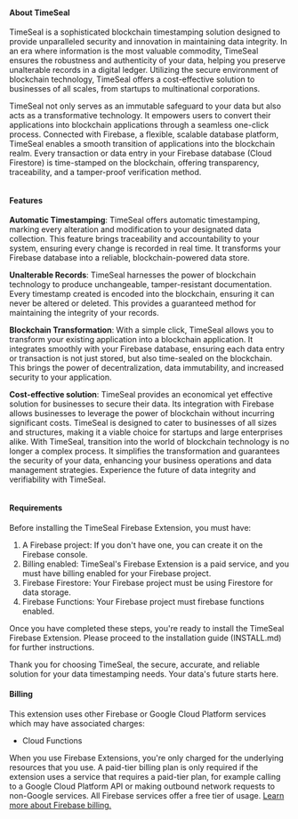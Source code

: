 #### About TimeSeal

TimeSeal is a sophisticated blockchain timestamping solution designed to provide unparalleled security and innovation in maintaining data integrity. In an era where information is the most valuable commodity, TimeSeal ensures the robustness and authenticity of your data, helping you preserve unalterable records in a digital ledger. Utilizing the secure environment of blockchain technology, TimeSeal offers a cost-effective solution to businesses of all scales, from startups to multinational corporations.

TimeSeal not only serves as an immutable safeguard to your data but also acts as a transformative technology. It empowers users to convert their applications into blockchain applications through a seamless one-click process. Connected with Firebase, a flexible, scalable database platform, TimeSeal enables a smooth transition of applications into the blockchain realm. Every transaction or data entry in your Firebase database (Cloud Firestore) is time-stamped on the blockchain, offering transparency, traceability, and a tamper-proof verification method.

<img src="https://i.imgur.com/nrL6A0h.png" alt="">

#### Features

**Automatic Timestamping**: TimeSeal offers automatic timestamping, marking every alteration and modification to your designated data collection. This feature brings traceability and accountability to your system, ensuring every change is recorded in real time. It transforms your Firebase database into a reliable, blockchain-powered data store.

**Unalterable Records**: TimeSeal harnesses the power of blockchain technology to produce unchangeable, tamper-resistant documentation. Every timestamp created is encoded into the blockchain, ensuring it can never be altered or deleted. This provides a guaranteed method for maintaining the integrity of your records.

**Blockchain Transformation**: With a simple click, TimeSeal allows you to transform your existing application into a blockchain application. It integrates smoothly with your Firebase database, ensuring each data entry or transaction is not just stored, but also time-sealed on the blockchain. This brings the power of decentralization, data immutability, and increased security to your application.

**Cost-effective solution**: TimeSeal provides an economical yet effective solution for businesses to secure their data. Its integration with Firebase allows businesses to leverage the power of blockchain without incurring significant costs. TimeSeal is designed to cater to businesses of all sizes and structures, making it a viable choice for startups and large enterprises alike.
With TimeSeal, transition into the world of blockchain technology is no longer a complex process. It simplifies the transformation and guarantees the security of your data, enhancing your business operations and data management strategies. Experience the future of data integrity and verifiability with TimeSeal.

<img src="https://i.imgur.com/V7gg2tp.png" alt="">

#### Requirements

Before installing the TimeSeal Firebase Extension, you must have:

1. A Firebase project: If you don't have one, you can create it on the Firebase console.
2. Billing enabled: TimeSeal's Firebase Extension is a paid service, and you must have billing enabled for your Firebase project.
3. Firebase Firestore: Your Firebase project must be using Firestore for data storage.
4. Firebase Functions: Your Firebase project must firebase functions enabled.

Once you have completed these steps, you're ready to install the TimeSeal Firebase Extension. Please proceed to the installation guide (INSTALL.md) for further instructions.

Thank you for choosing TimeSeal, the secure, accurate, and reliable solution for your data timestamping needs. Your data's future starts here.

<!-- We recommend keeping the following section to explain how billing for Firebase Extensions works -->
#### Billing

This extension uses other Firebase or Google Cloud Platform services which may have associated charges:

<!-- List all products the extension interacts with -->
- Cloud Functions

When you use Firebase Extensions, you're only charged for the underlying resources that you use. A paid-tier billing plan is only required if the extension uses a service that requires a paid-tier plan, for example calling to a Google Cloud Platform API or making outbound network requests to non-Google services. All Firebase services offer a free tier of usage. [Learn more about Firebase billing.](https://firebase.google.com/pricing)
